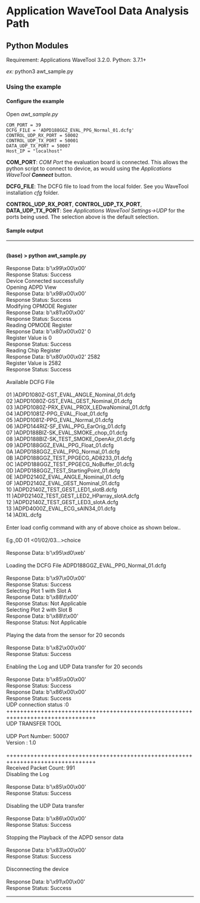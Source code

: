 # Application WaveTool Data Analysis Path

## Python Modules

Requirement: Applications WaveTool 3.2.0.
Python: 3.7.1+

*ex:* python3 awt_sample.py

### Using the example

#### Configure the example

Open *awt_sample.py*

```
COM_PORT = 39
DCFG_FILE = 'ADPD188GGZ_EVAL_PPG_Normal_01.dcfg'
CONTROL_UDP_RX_PORT = 50002
CONTROL_UDP_TX_PORT = 50001
DATA_UDP_TX_PORT = 50007
Host_IP = "localhost"
```
**COM_PORT**: *COM Port* the evaluation board is connected. This allows the python script to connect to device, as would using the *Applications WaveTool **Connect*** button.

**DCFG_FILE**: The DCFG file to load from the local folder. See you WaveTool installation *cfg* folder.

**CONTROL_UDP_RX_PORT**, **CONTROL_UDP_TX_PORT**, **DATA_UDP_TX_PORT**: See *Applications WaveTool Settings->UDP* for the ports being used. The selection above is the default selection.

#### Sample output

---
\
**(base) > python awt_sample.py**\
\
Response Data:  b'\x99\x00\x00'\
Response Status: Success\
Device Connected successfully\
Opening ADPD View\
Response Data:  b'\x98\x00\x00'\
Response Status: Success\
Modifying OPMODE Register\
Response Data:  b'\x81\x00\x00'\
Response Status: Success\
Reading OPMODE Register\
Response Data:  b'\x80\x00\x02' 0\
Register Value is  0\
Response Status: Success\
Reading Chip Register\
Response Data:  b'\x80\x00\x02' 2582\
Register Value is  2582\
Response Status: Success\
\
Available DCFG File\
\
01 )ADPD1080Z-GST_EVAL_ANGLE_Nominal_01.dcfg\
02 )ADPD1080Z-GST_EVAL_GEST_Nominal_01.dcfg\
03 )ADPD1080Z-PRX_EVAL_PROX_LEDwaNominal_01.dcfg\
04 )ADPD1081Z-PPG_EVAL_Float_01.dcfg\
05 )ADPD1081Z-PPG_EVAL_Normal_01.dcfg\
06 )ADPD144RIZ-SF_EVAL_PPG_EarOrig_01.dcfg\
07 )ADPD188BIZ-SK_EVAL_SMOKE_chop_01.dcfg\
08 )ADPD188BIZ-SK_TEST_SMOKE_OpenAir_01.dcfg\
09 )ADPD188GGZ_EVAL_PPG_Float_01.dcfg\
0A )ADPD188GGZ_EVAL_PPG_Normal_01.dcfg\
0B )ADPD188GGZ_TEST_PPGECG_AD8233_01.dcfg\
0C )ADPD188GGZ_TEST_PPGECG_NoBuffer_01.dcfg\
0D )ADPD188GGZ_TEST_StartingPoint_01.dcfg\
0E )ADPD2140Z_EVAL_ANGLE_Nominal_01.dcfg\
0F )ADPD2140Z_EVAL_GEST_Nominal_01.dcfg\
10 )ADPD2140Z_TEST_GEST_LED1_slotB.dcfg\
11 )ADPD2140Z_TEST_GEST_LED2_HParray_slotA.dcfg\
12 )ADPD2140Z_TEST_GEST_LED3_slotA.dcfg\
13 )ADPD4000Z_EVAL_ECG_sAIN34_01.dcfg\
14 )ADXL.dcfg\
\
Enter load config command with any of above choice as shown below..\
\
        Eg.,0D 01 <01/02/03...>choice\
\
Response Data:  b'\x95\xd0\xeb'\
\
Loading the DCFG File ADPD188GGZ_EVAL_PPG_Normal_01.dcfg\
\
Response Data:  b'\x97\x00\x00'\
Response Status: Success\
Selecting Plot 1 with Slot A\
Response Data:  b'\x88\t\x00'\
Response Status: Not Applicable\
Selecting Plot 2 with Slot B\
Response Data:  b'\x88\t\x00'\
Response Status: Not Applicable\
\
Playing the data from the sensor for 20 seconds\
\
Response Data:  b'\x82\x00\x00'\
Response Status: Success\
\
Enabling the Log and UDP Data transfer for 20 seconds\
\
Response Data:  b'\x85\x00\x00'\
Response Status: Success\
Response Data:  b'\x86\x00\x00'\
Response Status: Success\
UDP connection status :0\
++++++++++++++++++++++++++++++++++++++++++++++++++++++++++++++++++++++++++++++++\
                        UDP TRANSFER TOOL\
\
UDP Port Number: 50007\
Version        : 1.0\
\
++++++++++++++++++++++++++++++++++++++++++++++++++++++++++++++++++++++++++++++++\
Received Packet Count: 991\
Disabling the Log\
\
Response Data:  b'\x85\x00\x00'\
Response Status: Success\
\
Disabling the UDP Data transfer\
\
Response Data:  b'\x86\x00\x00'\
Response Status: Success\
\
Stopping the Playback of the ADPD sensor data\
\
Response Data:  b'\x83\x00\x00'\
Response Status: Success\
\
Disconnecting the device\
\
Response Data:  b'\x91\x00\x00'\
Response Status: Success

---

